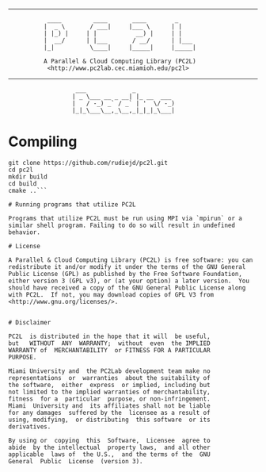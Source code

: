 
--------------------------------------------------------------------
               ____         ____       ____        _     
              |  _ \       / ___|     |___ \      | |    
              | |_) |     | |           __) |     | |    
              |  __/      | |___       / __/      | |___ 
              |_|          \____|     |_____|     |_____|

              A Parallel & Cloud Computing Library (PC2L)
               <http://www.pc2lab.cec.miamioh.edu/pc2l>

---------------------------------------------------------------------
                       ___             _           
                      | _ \___ __ _ __| |_ __  ___ 
                      |   / -_) _` / _` | '  \/ -_)
                      |_|_\___\__,_\__,_|_|_|_\___|


# Compiling
```shell
git clone https://github.com/rudiejd/pc2l.git
cd pc2l
mkdir build
cd build
cmake ..```

# Running programs that utilize PC2L

Programs that utilize PC2L must be run using MPI via `mpirun` or a 
similar shell program. Failing to do so will result in undefined
behavior.

# License

A Parallel & Cloud Computing Library (PC2L) is free software: you can
redistribute it and/or modify it under the terms of the GNU General
Public License (GPL) as published by the Free Software Foundation,
either version 3 (GPL v3), or (at your option) a later version.  You
should have received a copy of the GNU General Public License along
with PC2L.  If not, you may download copies of GPL V3 from
<http://www.gnu.org/licenses/>.


# Disclaimer

PC2L  is distributed in the hope that it will  be useful,
but   WITHOUT  ANY  WARRANTY;  without  even  the IMPLIED
WARRANTY of  MERCHANTABILITY  or FITNESS FOR A PARTICULAR
PURPOSE.

Miami University and  the PC2Lab development team make no
representations  or  warranties  about the suitability of
the software,  either  express  or implied, including but
not limited to the implied warranties of merchantability,
fitness  for a  particular  purpose, or non-infringement.
Miami  University and  its affiliates shall not be liable
for any damages  suffered by the  licensee as a result of
using, modifying,  or distributing  this software  or its
derivatives.

By using or  copying  this  Software,  Licensee  agree to
abide  by the intellectual  property laws,  and all other
applicable  laws of  the U.S.,  and the terms of the  GNU
General  Public  License  (version 3).

